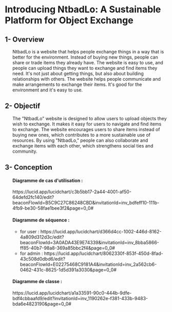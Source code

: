 
# Introducing NtbadLo: A Sustainable Platform for Object Exchange
## 1- Overview
<ul>
NtbadLo is a website that helps people exchange things in a way that is better for the environment. Instead of buying new things, people can share or trade items they already have. The website is easy to use, and people can upload things they want to exchange and find items they need. It's not just about getting things, but also about building relationships with others. The website helps people communicate and make arrangements to exchange their items. It's good for the environment and it's easy to use.
</ul>


## 2- Objectif
<ul>
The "NtbadLo" website is designed to allow users to upload objects they wish to exchange. It makes it easy for users to navigate and find items to exchange. The website encourages users to share items instead of buying new ones, which contributes to a more sustainable use of resources. By using "NtbadLo," people can also collaborate and exchange items with each other, which strengthens social ties and community.
</ul>

## 3- Conception
<ul>
<h4> Diagramme de cas d'utilisation : </h4>
  https://lucid.app/lucidchart/c3b5bb17-2a44-4001-af50-64defd2fc140/edit?beaconFlowId=B5C9C27C86248CBD&invitationId=inv_bdfeff10-111b-4fb9-be30-58fae1bee3f2&page=0_0#
  
<h4> Diagramme de séquence : </h4>
<ul> 
  <li>for user : 
    https://lucid.app/lucidchart/d366d4cc-1002-446d-8162-4a809d312d3c/edit?beaconFlowId=3A0ADA43E9E74339&invitationId=inv_8bba5866-ff85-40b7-98a8-369a85bbc2f4&page=0_0#
    </li>
  <li> for admin :
  https://lucid.app/lucidchart/8062330f-853f-450d-8fad-43c508d0dbd6/edit?beaconFlowId=E02275468C9181A4&invitationId=inv_2a562cb6-0462-431c-8625-1d5d391a3030&page=0_0#
  </li>
  </ul>
<h4> Diagramme de classe : </h4>
  https://lucid.app/lucidchart/a1a33591-90c0-444b-9dfe-bdf4cbbaafd9/edit?invitationId=inv_1190262e-f381-433b-9483-bda6e4823190&page=0_0#
</ul>